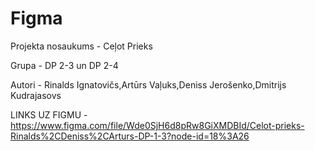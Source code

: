 # Figma
Projekta nosaukums - Ceļot Prieks

Grupa - DP 2-3 un DP 2-4 

Autori - Rinalds Ignatovičs,Artūrs Vaļuks,Deniss Jerošenko,Dmitrijs Kudrajasovs

LINKS UZ FIGMU - https://www.figma.com/file/Wde0SjH6d8pRw8GiXMDBId/Celot-prieks-Rinalds%2CDeniss%2CArturs-DP-1-3?node-id=18%3A26
